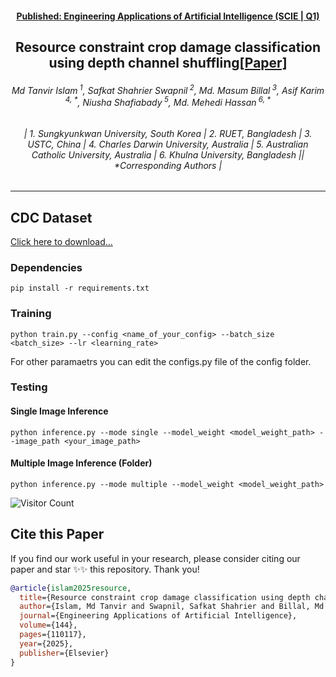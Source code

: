 <h4 align="center"><strong><a href="https://www.sciencedirect.com/journal/engineering-applications-of-artificial-intelligence">Published: Engineering Applications of Artificial Intelligence (SCIE | Q1)</a></strong></h4>
<h2 align="center"><strong>Resource constraint crop damage classification using depth channel shuffling<a href="https://tanvirnwu.github.io/assets/papers/LightCDC.pdf" target="_blank">[Paper]</a></strong></h2>
<h6 align="center">Md Tanvir Islam<sup> 1</sup>, Safkat Shahrier Swapnil<sup> 2</sup>, Md. Masum Billal<sup> 3</sup>, Asif Karim<sup> 4, *</sup>, Niusha Shafiabady<sup> 5</sup>, Md. Mehedi Hassan<sup> 6, *</sup></h6>
<h6 align="center">| 1. Sungkyunkwan University, South Korea | 2. RUET, Bangladesh | 3. USTC, China | 4. Charles Darwin University, Australia | 5. Australian Catholic University, Australia | 6. Khulna University, Bangladesh || *Corresponding Authors |</h6> 
<hr>


## CDC Dataset
[Click here to download...](https://www.kaggle.com/datasets/tanvirnwu/crop-damage-classification-dataset-cdc-dataset)


### Dependencies
```
pip install -r requirements.txt
````

### Training

```
python train.py --config <name_of_your_config> --batch_size <batch_size> --lr <learning_rate>
```
For other paramaetrs you can edit the configs.py file of the config folder.

### Testing

#### Single Image Inference
```
python inference.py --mode single --model_weight <model_weight_path> --image_path <your_image_path>
```

#### Multiple Image Inference (Folder)
```
python inference.py --mode multiple --model_weight <model_weight_path>
```

![Visitor Count](https://komarev.com/ghpvc/?username=tanvirnwu&repo=HazeSpace2M&style=for-the-badge&label=Project%20Views)

## Cite this Paper

If you find our work useful in your research, please consider citing our paper and star ✨✨ this repository. Thank you!
```bibtex
@article{islam2025resource,
  title={Resource constraint crop damage classification using depth channel shuffling},
  author={Islam, Md Tanvir and Swapnil, Safkat Shahrier and Billal, Md Masum and Karim, Asif and Shafiabady, Niusha and Hassan, Md Mehedi},
  journal={Engineering Applications of Artificial Intelligence},
  volume={144},
  pages={110117},
  year={2025},
  publisher={Elsevier}
}

